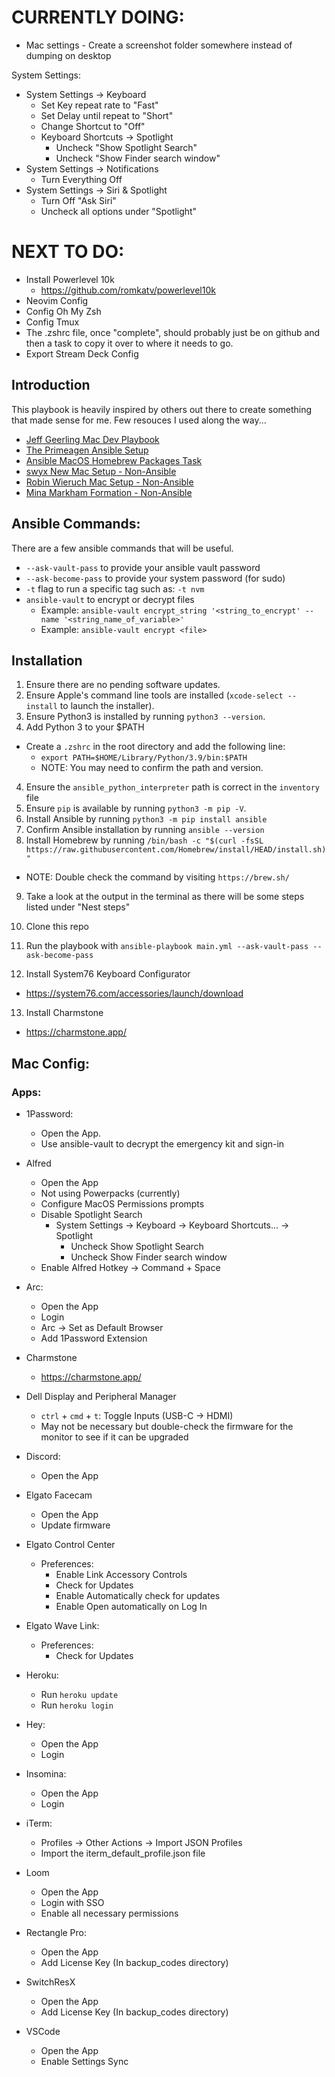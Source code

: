 # CURRENTLY DOING:

- Mac settings - Create a screenshot folder somewhere instead of dumping on desktop

System Settings:

- System Settings -> Keyboard
  - Set Key repeat rate to "Fast"
  - Set Delay until repeat to "Short"
  - Change Shortcut to "Off"
  - Keyboard Shortcuts -> Spotlight
    - Uncheck "Show Spotlight Search"
    - Uncheck "Show Finder search window"
- System Settings -> Notifications
  - Turn Everything Off
- System Settings -> Siri & Spotlight
  - Turn Off "Ask Siri"
  - Uncheck all options under "Spotlight"

# NEXT TO DO:

- Install Powerlevel 10k
  - https://github.com/romkatv/powerlevel10k
- Neovim Config
- Config Oh My Zsh
- Config Tmux
- The .zshrc file, once "complete", should probably just be on github and then a task to copy it over to where it needs to go.
- Export Stream Deck Config

## Introduction

This playbook is heavily inspired by others out there to create something that made sense for me. Few resouces I used along the way...

- [Jeff Geerling Mac Dev Playbook](https://github.com/geerlingguy/mac-dev-playbook)
- [The Primeagen Ansible Setup](https://github.com/ThePrimeagen/ansible)
- [Ansible MacOS Homebrew Packages Task](https://gist.github.com/mrlesmithjr/f3c15fdd53020a71f55c2032b8be2eda)
- [swyx New Mac Setup - Non-Ansible](https://www.swyx.io/new-mac-setup-2021)
- [Robin Wieruch Mac Setup - Non-Ansible](https://www.robinwieruch.de/mac-setup-web-development/)
- [Mina Markham Formation - Non-Ansible](https://github.com/minamarkham/formation)

## Ansible Commands:

There are a few ansible commands that will be useful.

- `--ask-vault-pass` to provide your ansible vault password
- `--ask-become-pass` to provide your system password (for sudo)
- `-t` flag to run a specific tag such as: `-t nvm`
- `ansible-vault` to encrypt or decrypt files
  - Example: `ansible-vault encrypt_string '<string_to_encrypt' --name '<string_name_of_variable>'`
  - Example: `ansible-vault encrypt <file>`

## Installation

1. Ensure there are no pending software updates.
2. Ensure Apple's command line tools are installed (`xcode-select --install` to launch the installer).
3. Ensure Python3 is installed by running `python3 --version`.
4. Add Python 3 to your $PATH

- Create a `.zshrc` in the root directory and add the following line:
  - `export PATH=$HOME/Library/Python/3.9/bin:$PATH`
  - NOTE: You may need to confirm the path and version.

4. Ensure the `ansible_python_interpreter` path is correct in the `inventory` file
5. Ensure `pip` is available by running `python3 -m pip -V`.
6. Install Ansible by running `python3 -m pip install ansible`
7. Confirm Ansible installation by running `ansible --version`
8. Install Homebrew by running `/bin/bash -c "$(curl -fsSL https://raw.githubusercontent.com/Homebrew/install/HEAD/install.sh)"`

- NOTE: Double check the command by visiting `https://brew.sh/`

9. Take a look at the output in the terminal as there will be some steps listed under "Nest steps"
10. Clone this repo
11. Run the playbook with `ansible-playbook main.yml --ask-vault-pass --ask-become-pass`

12. Install System76 Keyboard Configurator

- https://system76.com/accessories/launch/download

13. Install Charmstone

- https://charmstone.app/

## Mac Config:

### Apps:

- 1Password:
  - Open the App.
  - Use ansible-vault to decrypt the emergency kit and sign-in
- Alfred
  - Open the App
  - Not using Powerpacks (currently)
  - Configure MacOS Permissions prompts
  - Disable Spotlight Search
    - System Settings -> Keyboard -> Keyboard Shortcuts... -> Spotlight
      - Uncheck Show Spotlight Search
      - Uncheck Show Finder search window
  - Enable Alfred Hotkey -> Command + Space
- Arc:
  - Open the App
  - Login
  - Arc -> Set as Default Browser
  - Add 1Password Extension
- Charmstone
  - https://charmstone.app/
- Dell Display and Peripheral Manager
  - `ctrl` + `cmd` + `t`: Toggle Inputs (USB-C -> HDMI)
  - May not be necessary but double-check the firmware for the monitor to see if it can be upgraded
- Discord:
  - Open the App
- Elgato Facecam
  - Open the App
  - Update firmware
- Elgato Control Center
  - Preferences:
    - Enable Link Accessory Controls
    - Check for Updates
    - Enable Automatically check for updates
    - Enable Open automatically on Log In
- Elgato Wave Link:

  - Preferences:
    - Check for Updates

- Heroku:

  - Run `heroku update`
  - Run `heroku login`

- Hey:

  - Open the App
  - Login

- Insomina:
  - Open the App
  - Login
- iTerm:

  - Profiles -> Other Actions -> Import JSON Profiles
  - Import the iterm_default_profile.json file

- Loom
  - Open the App
  - Login with SSO
  - Enable all necessary permissions
- Rectangle Pro:

  - Open the App
  - Add License Key (In backup_codes directory)

- SwitchResX
  - Open the App
  - Add License Key (In backup_codes directory)
- VSCode
  - Open the App
  - Enable Settings Sync
